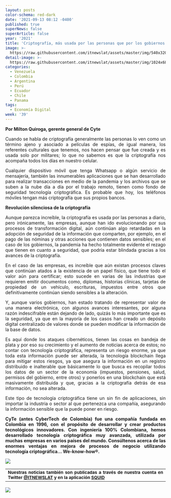 ```yaml
---
layout: posts
color-schema: red-dark
date: '2021-09-13 08:12 -0400'
published: true
superNews: false
superArticle: false
year: '2021'
title: 'Criptografía, más usada por las personas que por los gobiernos y las empresas'
image: >-
  https://raw.githubusercontent.com/itnewslat/assets/master/img/540x320/Milton-Quiroga-p.jpg
detail-image: >-
  https://raw.githubusercontent.com/itnewslat/assets/master/img/1024x680/Milton-Quiroga-g.jpg
categories:
  - Venezuela
  - Colombia
  - Argentina
  - Perú
  - Ecuador
  - Chile
  - Panama
tags:
  - Economía Digital
week: '39'
---
```

<p style="text-align: justify;"><strong>Por Milton Quiroga, gerente general de Cyte</strong></p>
<p style="text-align: justify;">Cuando se habla de criptografía generalmente las personas lo ven como un término ajeno y asociado a películas de espías, de igual manera, los referentes culturales que tenemos, nos hacen pensar que fue creada y es usada solo por militares; lo que no sabemos es que la criptografía nos acompaña todos los días en nuestro celular.</p>
<p style="text-align: justify;">Cualquier dispositivo móvil que tenga Whatsapp o algún servicio de mensajería, también las innumerables aplicaciones que se han desarrollado para realizar transacciones en medio de la pandemia y los archivos que se suben a la nube día a día por el trabajo remoto, tienen como fondo de seguridad tecnología criptográfica. Es probable que hoy, los teléfonos móviles tengan más criptografía que sus propios bancos.</p>
<p style="text-align: justify;"><strong>Revolución silenciosa de la criptografía</strong></p>
<p style="text-align: justify;">Aunque parezca increíble, la criptografía es usada por las personas a diario, pero irónicamente, las empresas, aunque han ido evolucionando por sus procesos de transformación digital, aún continúan algo retardadas en la adopción de seguridad de la información que comparten, por ejemplo, en el pago de las nóminas y otras acciones que contienen datos sensibles; en el caso de los gobiernos, la pandemia ha hecho totalmente evidente el rezago que tienen en cuanto a seguridad, que podría estar blindada gracias a los avances de la criptografía.</p>
<p style="text-align: justify;">En el caso de las empresas, es increíble que aún existan procesos claves que continúan atados a la existencia de un papel físico, que tiene todo el valor aún para certificar; esto sucede en varias de las industrias que requieren emitir documentos como, diplomas, historias clínicas, tarjetas de propiedad de un vehículo, escrituras, impuestos entre otros que definitivamente continúan siendo sensibles a la alteración.</p>
<p style="text-align: justify;">Y, aunque varios gobiernos, han estado tratando de representar valor de una manera electrónica, con algunos avances interesantes, por alguna razón indescifrable están dejando de lado, quizás lo más importante que es la seguridad, ya que en la mayoría de los casos han creado un depósito digital centralizado de valores donde se pueden modificar la información de la base de datos.</p>
<p style="text-align: justify;">Es aquí donde los ataques cibernéticos, tienen las cosas en bandeja de plata y por eso su crecimiento y el aumento de noticias acerca de estos; no contar con tecnología criptográfica, representa un riesgo enorme, ya que toda esta información puede ser alterada, la tecnología blockchain llega para mitigar estos riesgos, ya que asegura la información en un registro distribuido e inalterable que básicamente lo que busca es recopilar todos los datos de un sector de la economía (impuestos, pensiones, salud, permisos del gobierno, entre otros) y ponerlos en una blockchain que está masivamente distribuida y que, gracias a la criptografía detrás de esa información, no sea alterada.</p>
<p style="text-align: justify;">Este tipo de tecnología criptográfica tiene un sin fin de aplicaciones, sin importar la industria o sector al que pertenezca una compañía, asegurando la información sensible que la puede poner en riesgo.</p>
<p style="text-align: justify;"><strong>CyTe (antes CyberTech de Colombia) fue una compañía fundada en Colombia en 1996, con el propósito de desarrollar y crear productos tecnológicos innovadores. Con ingeniería 100% Colombiana, hemos desarrollado tecnología criptográfica muy avanzada, utilizada por muchas empresas en varios países del mundo. Consúltenos acerca de las enormes ventajas en mejora de procesos de negocio utilizando tecnología criptográfica… We-know-how®.</strong></p>

![](+https://raw.githubusercontent.com/itnewslat/assets/master/img/540x320/Milton-Quiroga-p.jpg)

<table style="height: 42px;" width="569">
<tbody>
<tr>
<td style="text-align: justify;"><sub><strong>Nuestras noticias también son publicadas a través de nuestra cuenta en Twitter <a href="https://twitter.com/itnewslat?lang=es">@ITNEWSLAT</a> y en la aplicación <a href="https://squidapp.co/en/">SQUID</a></strong></sub></td>
</tr>
</tbody>
</table>

<img src="https://tracker.metricool.com/c3po.jpg?hash=56f88a41e39ab42c063cc51676587a04"/>
